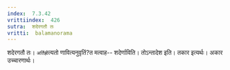 ```yaml
---
index:  7.3.42
vrittiindex:  426
sutra:  शदेरगतौ तः
vritti:  balamanorama 
---
```


शदेरगतौ तः। `अर्तिह्री`त्यतो णावित्यनुवृतिं?त मत्वाह-- शदेर्णाविति। तोऽन्तादेश इति। तकार इत्यर्थः। अकार उच्चारणार्थः।

